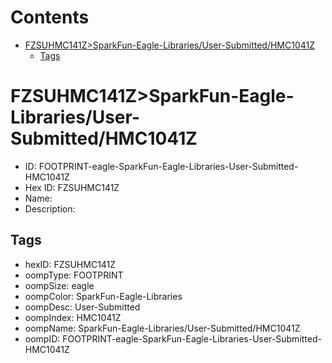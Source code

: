 



Contents
========

* [FZSUHMC141Z>SparkFun-Eagle-Libraries/User-Submitted/HMC1041Z](#fzsuhmc141zsparkfun-eagle-librariesuser-submittedhmc1041z)
	* [Tags](#tags)

# FZSUHMC141Z>SparkFun-Eagle-Libraries/User-Submitted/HMC1041Z

- ID: FOOTPRINT-eagle-SparkFun-Eagle-Libraries-User-Submitted-HMC1041Z
- Hex ID: FZSUHMC141Z
- Name: 
- Description: 

## Tags

- hexID: FZSUHMC141Z
- oompType: FOOTPRINT
- oompSize: eagle
- oompColor: SparkFun-Eagle-Libraries
- oompDesc: User-Submitted
- oompIndex: HMC1041Z
- oompName: SparkFun-Eagle-Libraries/User-Submitted/HMC1041Z
- oompID: FOOTPRINT-eagle-SparkFun-Eagle-Libraries-User-Submitted-HMC1041Z
